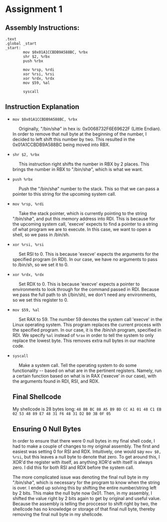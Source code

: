 # Assignment 1

## Assembly Instructions:
```
.text
.global _start
_start:
        mov $0x01A1CCBDB9A588BC, %rbx 
        shr $2, %rbx
        push %rbx

        mov %rsp, %rdi
        xor %rsi, %rsi 
        xor %rdx, %rdx
        mov $59, %al

        syscall

```

## Instruction Explanation
- `mov $0x01A1CCBDB9A588BC, %rbx`

  &nbsp;&nbsp;&nbsp;&nbsp; Originally, "/bin/sh∅" in hex is: 0x0068732F6E69622F (Little Endian). In order to remove that null byte
  at the beginning of the number, I decided to left shift this number by two. This resulted in the 0x01A1CCBDB9A588BC being moved into RBX.

- `shr $2, %rbx`

  &nbsp;&nbsp;&nbsp;&nbsp; This instruction right shifts the number in RBX by 2 places. This brings the number in RBX to "/bin/sh∅", which is what we want.

- `push %rbx`

  &nbsp;&nbsp;&nbsp;&nbsp; Push the "/bin/sh∅" number to the stack. This so that we can pass a pointer to this string for the upcoming system call.

- `mov %rsp, %rdi`

  &nbsp;&nbsp;&nbsp;&nbsp; Take the stack pointer, which is currently pointing to the string "/bin/sh∅", and put this memory address into RDI. This is because for the upcoming system call, 'execve' expects to find a pointer to a string of what program we are to execute. In this case, we want to open a shell, so we pass in /bin/sh.

- `xor %rsi, %rsi` 
  
  &nbsp;&nbsp;&nbsp;&nbsp; Set RSI to 0. This is because 'execve' expects the arguments for the specified program (in RDI). In our case, we have no arguments to pass to /bin/sh, so we set it to 0.

- `xor %rdx, %rdx`

  &nbsp;&nbsp;&nbsp;&nbsp; Set RDX to 0. This is because 'execve' expects a pointer to environments to look through for the command passed in RDI. Because we pass the full path to sh (/bin/sh), we don't need any environments, so we set this register to 0.

- `mov $59, %al`

  &nbsp;&nbsp;&nbsp;&nbsp; Set RAX to 59. The number 59 denotes the system call 'execve' in the Linux operating system. This program replaces the current process with the specified program. In our case, it is the /bin/sh program, specified in RDI. We specify `%al` instead of `%rax` in order to tell the system to only replace the lowest byte. This removes extra null bytes in our machine code.

- `syscall`

  &nbsp;&nbsp;&nbsp;&nbsp; Make a system call. Tell the operating system to do some functionality -- based on what are in the pertinent registers. Namely, run a certain function based on what is in RAX ('execve' in our case), with the arguments found in RDI, RSI, and RDX.

  ## Final Shellcode
  My shellcode is 28 bytes long: 
  `48 BB BC 88 A5 B9 BD CC A1 01 48 C1 EB 02 53 48 89 E7 48 31 F6 48 31 D2 B0 3B 0F 05`

  ## Ensuring 0 Null Bytes
  In order to ensure that there were 0 null bytes in my final shell code, I had to make a couple of changes to my original assembly. The first and easiest was setting 0 for RSI and RDX. Intuitively, one would say `mov $0, %rsi`, but this leaves a null byte to denote that zero. To get around this, I XOR'd the register with itself, as anything XOR'd with itself is always zero. I did this for both RSI and RDX before the system call.

  The more complicated issue was denoting the final null byte in my "/bin/sh∅", which is necessary for the program to know when the string is over. I ended up solving this by shifting the entire number/string left by 2 bits. This make the null byte now 0x01. Then, in my assembly, I shifted the value right by 2 bits again to get by original and useful value. Because the assembly is telling the proccesor to shift right by two, the shellcode has no knowledge or storage of that final null byte, thereby removing the final null byte in my shellcode.
